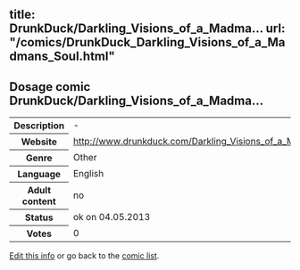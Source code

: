 title: DrunkDuck/Darkling_Visions_of_a_Madma...
url: "/comics/DrunkDuck_Darkling_Visions_of_a_Madmans_Soul.html"
---
Dosage comic DrunkDuck/Darkling_Visions_of_a_Madma...
-----------------------------------------

<p id="msg"></p>
<script type="text/javascript">
if (window.location.search === '?edit_info_mail=sent_ok') {
  var elem = document.getElementById("msg");
  elem.innerHTML = 'Edited information sucessfully sent for review, which is usually done daily. Thanks!';
  elem.className = 'ok';
}
</script>
<table class="comicinfo">
<tr>
<th>Description</th><td>-</td>
</tr>
<tr>
<th>Website</th><td><a href="http://www.drunkduck.com/Darkling_Visions_of_a_Madmans_Soul/">http://www.drunkduck.com/Darkling_Visions_of_a_Madmans_Soul/</a></td>
</tr>
<tr>
<th>Genre</th><td>Other</td>
</tr>
<tr>
<th>Language</th><td>English</td>
</tr>
<tr>
<th>Adult content</th><td>no</td>
</tr>
<tr>
<th>Status</th><td>ok on 04.05.2013</td>
</tr>
<tr>
<th>Votes</th><td>0</td>
</tr>
</table>

[Edit this info](DrunkDuck_Darkling_Visions_of_a_Madmans_Soul_edit.html) or go back to the [comic list](../comic-index.html).
